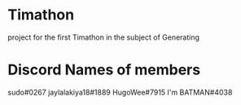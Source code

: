 # Timathon
project for the first Timathon in the subject of Generating 


# Discord Names of members

sudo#0267
jaylalakiya18#1889
HugoWee#7915
I'm BATMAN#4038